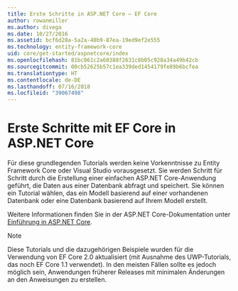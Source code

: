 ```yaml
---
title: Erste Schritte in ASP.NET Core – EF Core
author: rowanmiller
ms.author: divega
ms.date: 10/27/2016
ms.assetid: bcf6d28a-5a2a-40b9-87ea-19ed9ef2e555
ms.technology: entity-framework-core
uid: core/get-started/aspnetcore/index
ms.openlocfilehash: 81bc861c2a60388f2631c8b05c928a34a49b42cb
ms.sourcegitcommit: 00cb52625b57c1ea339ded1454179fe89b6bcfea
ms.translationtype: HT
ms.contentlocale: de-DE
ms.lasthandoff: 07/16/2018
ms.locfileid: "39067498"
---
```

# <a name="getting-started-with-ef-core-on-aspnet-core"></a>Erste Schritte mit EF Core in ASP.NET Core

Für diese grundlegenden Tutorials werden keine Vorkenntnisse zu Entity Framework Core oder Visual Studio vorausgesetzt. Sie werden Schritt für Schritt durch die Erstellung einer einfachen ASP.NET Core-Anwendung geführt, die Daten aus einer Datenbank abfragt und speichert. Sie können ein Tutorial wählen, das ein Modell basierend auf einer vorhandenen Datenbank oder eine Datenbank basierend auf Ihrem Modell erstellt.

Weitere Informationen finden Sie in der ASP.NET Core-Dokumentation unter [Einführung in ASP.NET Core](/aspnet/core/).

> [!NOTE]  
> Diese Tutorials und die dazugehörigen Beispiele wurden für die Verwendung von EF Core 2.0 aktualisiert (mit Ausnahme des UWP-Tutorials, das noch EF Core 1.1 verwendet). In den meisten Fällen sollte es jedoch möglich sein, Anwendungen früherer Releases mit minimalen Änderungen an den Anweisungen zu erstellen.
